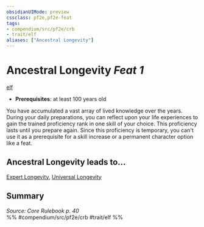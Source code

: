 ```yaml
---
obsidianUIMode: preview
cssclass: pf2e,pf2e-feat
tags:
- compendium/src/pf2e/crb
- trait/elf
aliases: ["Ancestral Longevity"]
---
```

# Ancestral Longevity  *Feat 1*  
[elf](../../Rules/traits/elf.md)  

- **Prerequisites**: at least 100 years old

You have accumulated a vast array of lived knowledge over the years. During your daily preparations, you can reflect upon your life experiences to gain the trained proficiency rank in one skill of your choice. This proficiency lasts until you prepare again. Since this proficiency is temporary, you can't use it as a prerequisite for a skill increase or a permanent character option like a feat.

## Ancestral Longevity leads to...

[Expert Longevity](expert-longevity.md), [Universal Longevity](universal-longevity.md)

## Summary

*Source: Core Rulebook p. 40*  
%% #compendium/src/pf2e/crb #trait/elf %%
